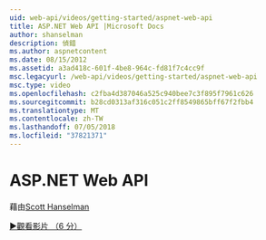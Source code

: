 ```yaml
---
uid: web-api/videos/getting-started/aspnet-web-api
title: ASP.NET Web API |Microsoft Docs
author: shanselman
description: 偵錯
ms.author: aspnetcontent
ms.date: 08/15/2012
ms.assetid: a3ad418c-601f-4be8-964c-fd81f7c4cc9f
msc.legacyurl: /web-api/videos/getting-started/aspnet-web-api
msc.type: video
ms.openlocfilehash: c2fba4d387046a525c940bee7c3f895f7961c626
ms.sourcegitcommit: b28cd0313af316c051c2ff8549865bff67f2fbb4
ms.translationtype: MT
ms.contentlocale: zh-TW
ms.lasthandoff: 07/05/2018
ms.locfileid: "37821371"
---
```

<a name="aspnet-web-api"></a>ASP.NET Web API
====================
藉由[Scott Hanselman](https://github.com/shanselman)

[&#9654;觀看影片 （6 分）](https://channel9.msdn.com/Blogs/ASP-NET-Site-Videos/aspnet-web-api)
